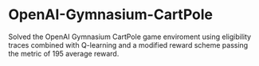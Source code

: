 # OpenAI-Gymnasium-CartPole
Solved the OpenAI Gymnasium CartPole game enviroment using eligibility traces combined with Q-learning and a modified reward scheme passing the metric of 195 average reward.
